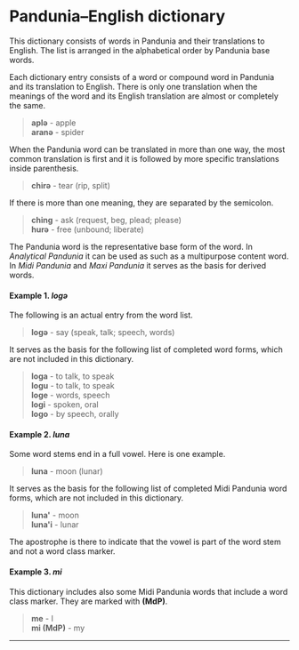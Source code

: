 # Pandunia–English dictionary

This dictionary consists of words in Pandunia and their translations to English.
The list is arranged in the alphabetical order by Pandunia base words.

Each dictionary entry consists of a word or compound word in Pandunia and its translation to English.
There is only one translation
when the meanings of the word and its English translation are almost or completely the same.

> **aplə** - apple  
> **aranə** - spider

When the Pandunia word can be translated in more than one way,
the most common translation is first
and it is followed by more specific translations inside parenthesis.

> **chirə** - tear (rip, split)

If there is more than one meaning,
they are separated by the semicolon.

> **ching** - ask (request, beg, plead; please)  
> **hurə** - free (unbound; liberate)  

The Pandunia word is the representative base form of the word.
In *Analytical Pandunia* it can be used as such as a multipurpose content word.
In *Midi Pandunia* and *Maxi Pandunia* it serves as the basis for derived words.

#### Example 1. *logə*

The following is an actual entry from the word list.

> **logə** - say (speak, talk; speech, words)

It serves as the basis for the following list of completed word forms,
which are not included in this dictionary.

> **loga** - to talk, to speak  
> **logu** - to talk, to speak  
> **loge** - words, speech  
> **logi** - spoken, oral  
> **logo** - by speech, orally

#### Example 2. *luna*

Some word stems end in a full vowel.
Here is one example.

> **luna** - moon (lunar)

It serves as the basis for the following list of completed Midi Pandunia word forms,
which are not included in this dictionary.

> **luna'** - moon  
> **luna'i** - lunar

The apostrophe is there to indicate that the vowel is part of the word stem
and not a word class marker.

#### Example 3. *mi*

This dictionary includes also some Midi Pandunia words
that include a word class marker.
They are marked with **(MdP)**.

> **me** - I  
> **mi (MdP)** - my

---

